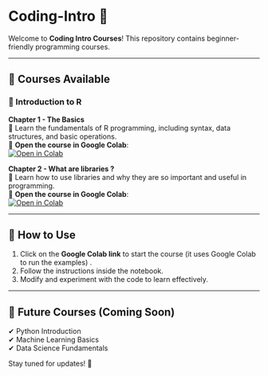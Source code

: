 # Coding-Intro 🚀
Welcome to **Coding Intro Courses**! This repository contains beginner-friendly programming courses.

---

## 📌 Courses Available

### 📘 Introduction to R  
**Chapter 1 - The Basics**  
📖 Learn the fundamentals of R programming, including syntax, data structures, and basic operations.\
🔗 **Open the course in Google Colab**:  
[![Open in Colab](https://colab.research.google.com/assets/colab-badge.svg)](https://colab.research.google.com/github/FYCodeLab/coding-intro/blob/main/R/INTRODUCTION_A_R_CH1_G.ipynb)

**Chapter 2 - What are libraries ?**  
📖 Learn how to use libraries and why they are so important and useful in programming.\
🔗 **Open the course in Google Colab**:  
[![Open in Colab](https://colab.research.google.com/assets/colab-badge.svg)](https://github.com/FYCodeLab/coding-intro/blob/main/R/INTRODUCTION_A_R_CH2_F_G.ipynb)


---


## 🔧 How to Use
1. Click on the **Google Colab link** to start the course (it uses Google Colab to run the examples) .
2. Follow the instructions inside the notebook.
3. Modify and experiment with the code to learn effectively.

---

## 🎯 Future Courses (Coming Soon)
✔ Python Introduction  
✔ Machine Learning Basics  
✔ Data Science Fundamentals  

Stay tuned for updates! 🚀
